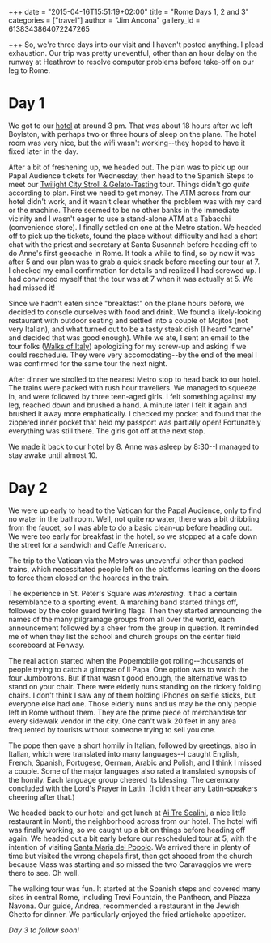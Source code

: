 +++
date = "2015-04-16T15:51:19+02:00"
title = "Rome Days 1, 2 and 3"
categories = ["travel"]
author = "Jim Ancona"
gallery_id = 6138343864072247265

+++
So, we're three days into our visit and I haven't posted anything. I
plead exhaustion. Our trip was pretty uneventful, other than an hour
delay on the runway at Heathrow to resolve computer problems before
take-off on our leg to Rome.

# Day 1
We got to our
[hotel](http://www.hotelpaba.com/dove-siamo/) at around 3 pm. That was
about 18 hours after we left Boylston, with perhaps two or three hours of
sleep on the plane. The hotel room was very nice, but the wifi wasn't
working--they hoped to have it fixed later in the day.

After a bit of freshening up, we headed out. The plan was to pick up our Papal
Audience tickets for Wednesday, then head to the Spanish Steps to meet
our
[Twilight City Stroll & Gelato-Tasting](https://www.walksofitaly.com/rome-tours/welcome-rome-walking-tours)
tour. Things didn't go *quite* according to plan. First we need to get
money. The ATM across from our hotel didn't work, and it wasn't clear
whether the problem was with my card or the machine. There seemed to
be no other banks in the immediate vicinity and I wasn't eager to use
a stand-alone ATM at a Tabacchi (convenience store). I finally settled
on one at the Metro station. We headed off to pick up the tickets,
found the place without difficulty and had a short chat with the
priest and secretary at Santa Susannah before heading off to do Anne's
first geocache in Rome. It took a while to find, so by now it was
after 5 and our plan was to grab a quick snack before meeting our tour
at 7. I checked my email confirmation for details and realized I had
screwed up. I had convinced myself that the tour was at 7 when it was
actually at 5. We had missed it!

Since we hadn't eaten since "breakfast" on the plane hours before, we
decided to console ourselves with food and drink. We found a
likely-looking restaurant with outdoor seating and settled into a
couple of Mojitos (not very Italian), and what turned out to be a tasty steak
dish (I heard "carne" and decided that was good enough). While we ate,
I sent an email to the tour folks
([Walks of Italy](http://walksofitaly.com)) apologizing for my
screw-up and asking if we could reschedule. They were very
accomodating--by the end of the meal I was confirmed for the same tour
the next night.

After dinner we strolled to the nearest Metro stop to head back to our
hotel. The trains were packed with rush hour travellers. We managed to
squeeze in, and were followed by three teen-aged girls. I felt
something against my leg, reached down and brushed a hand. A minute
later I felt it again and brushed it away more emphatically. I checked
my pocket and found that the zippered inner pocket that held my
passport was partially open! Fortunately everything was still
there. The girls got off at the next stop.

We made it back to our hotel by 8. Anne was asleep by 8:30--I managed
to stay awake until almost 10.

# Day 2

We were up early to head to the Vatican for the Papal Audience, only
to find no water in the bathroom. Well, not quite *no* water, there
was a bit dribbling from the faucet, so I was able to do a basic
clean-up before heading out. We were too early for breakfast in the
hotel, so we stopped at a cafe down the street for a sandwich and
Caffe Americano.

The trip to the Vatican via the Metro was uneventful other than
packed trains, which necessitated people left on the platforms
leaning on the doors to force them closed on the hoardes in the train.

The experience in St. Peter's Square was *interesting*. It had a
certain resemblance to a sporting event. A marching band started
things off, followed by the color guard twirling flags. Then they
started announcing the names of the many pilgramage groups from all
over the world, each announcement followed by a cheer from the group
in question. It reminded me of when they list the school and
church groups on the center field scoreboard at Fenway.

The real action started when the Popemobile got rolling--thousands of
people trying to catch a glimpse of Il Papa. One option was to watch
the four Jumbotrons. But if that wasn't good enough, the alternative
was to stand on your chair. There were elderly nuns standing
on the rickety folding chairs. I don't think I saw any of them holding
iPhones on selfie sticks, but everyone else had one. Those elderly
nuns and us may be the only people left in Rome without them. They are
the prime piece of merchandise for every sidewalk vendor in the
city. One can't walk 20 feet in any area frequented by tourists
without someone trying to sell you one.

The pope then gave a short homily in Italian, followed by greetings,
also in Italian, which were translated into many languages--I caught
English, French, Spanish, Portugese, German, Arabic and Polish, and I
think I missed a couple. Some of the major languages also rated a
translated synopsis of the homily. Each language group cheered its
blessing. The ceremony concluded with the Lord's Prayer in
Latin. (I didn't hear any Latin-speakers cheering after that.)

We headed back to our hotel and got lunch at
[Ai Tre Scalini](http://colosseoorg.wix.com/aitrescalini), a nice
little restaurant in Monti, the neighborhood across from our
hotel. The hotel wifi was finally working, so we caught up a bit on
things before heading off again. We headed out a bit early before our
rescheduled tour at 5, with the intention of visiting
[Santa Maria del Popolo](http://en.wikipedia.org/wiki/Basilica_of_Santa_Maria_del_Popolo). We
arrived there in plenty of time but visited the wrong chapels first,
then got shooed from the church because Mass was starting and so
missed the two Caravaggios we were there to see. Oh well.

The walking tour was fun. It started at the Spanish steps and covered
many sites in central Rome, including Trevi Fountain, the Pantheon,
and Piazza Navona. Our guide, Andrea, recommended a restaurant in the
Jewish Ghetto for dinner. We particularly enjoyed the fried artichoke
appetizer.  

*Day 3 to follow soon!*

